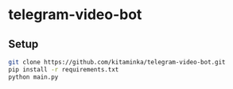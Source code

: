 # telegram-video-bot

## Setup

```bash
git clone https://github.com/kitaminka/telegram-video-bot.git
pip install -r requirements.txt
python main.py
```